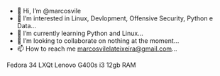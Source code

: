 - 👋 Hi, I’m @marcosvile
- 👀 I’m interested in Linux, Devlopment, Offensive Security, Python e Data...
- 🌱 I’m currently learning Python and Linux...
- 💞️ I’m looking to collaborate on nothing at the moment...
- 📫 How to reach me marcosvilelateixeira@gmail.com...



Fedora 34 LXQt
Lenovo G400s i3 12gb RAM 

